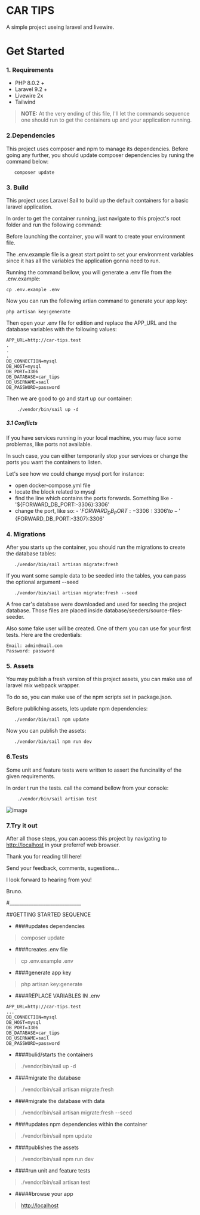 # CAR TIPS

A simple project useing laravel and livewire.

# Get Started

### 1. Requirements

- PHP 8.0.2 +
- Laravel 9.2 +
- Livewire 2x
- Tailwind

> **NOTE:** At the very ending of this file, I'll let the commands sequence one should run to get the containers up and your application running.

### 2.Dependencies

This project uses composer and npm to manage its dependencies. Before going any further, you should update composer
dependencies by runing the command below:

```
   composer update
```

### 3. Build

This project uses Laravel Sail to build up the default containers for a basic laravel application.

In order to get the container running, just navigate to this project's root folder and run the following command:

Before launching the container, you will want to create your environment file.

The .env.example file is a great start point to set your environment variables since it has all the variables the
application gonna need to run.

Running the command bellow, you will generate a .env file from the .env.example:

```
cp .env.example .env
```

Now you can run the following artian command to generate your app key:

```
php artisan key:generate
```

Then open your .env file for edition and replace the APP_URL and the database variables with the following values:

```
APP_URL=http://car-tips.test
.
.
.
DB_CONNECTION=mysql
DB_HOST=mysql
DB_PORT=3306
DB_DATABASE=car_tips
DB_USERNAME=sail
DB_PASSWORD=password
```

Then we are good to go and start up our container:

```
    ./vendor/bin/sail up -d
```

##### 3.1 Conflicts

If you have services running in your local machine, you may face some problemas, like ports not available.

In such case, you can either temporarily stop your services or change the ports you want the containers to listen.

Let's see how we could change mysql port for instance:

- open docker-compose.yml file
- locate the block related to mysql
- find the line which contains the ports forwards. Something like - '${FORWARD_DB_PORT:-3306}:3306'
- change the port, like so: - '${FORWARD_DB_PORT:-3306}:3306' to - '${FORWARD_DB_PORT:-3307}:3306'

### 4. Migrations

After you starts up the container, you should run the migrations to create the database tables:

```
   ./vendor/bin/sail artisan migrate:fresh 
```

If you want some sample data to be seeded into the tables, you can pass the optional argument --seed


```
   ./vendor/bin/sail artisan migrate:fresh --seed
```

A free car's database were downloaded and used for seeding the project database. Those files are placed inside
database/seeders/source-files-seeder.

Also some fake user will be created. One of them you can use for your first tests. Here are the credentials:

```
Email: admin@mail.com
Password: password
```

### 5. Assets

You may publish a fresh version of this project assets, you can make use of laravel mix webpack wrapper.

To do so, you can make use of the npm scripts set in package.json.

Before publiching assets, lets update npm dependencies:

```
   ./vendor/bin/sail npm update
```

Now you can publish the assets:

```
   ./vendor/bin/sail npm run dev
```

### 6.Tests

Some unit and feature tests were written to assert the funcinality of the given requirements.

In order t run the tests. call the comand bellow from your console:

```
    ./vendor/bin/sail artisan test
```

![image](https://user-images.githubusercontent.com/5402439/157088407-5f5106da-e593-4965-8c2f-a790f058e741.png)

### 7.Try it out

After all those steps, you can access this project by navigating to [http://localhost]() in your preferref web browser.

Thank you for reading till here!

Send your feedback, comments, sugestions...

I look forward to hearing from you!

Bruno.

#______________________________

##GETTING STARTED SEQUENCE

- ####updates dependencies

>composer update

- ####creates .env file

> cp .env.example .env

- ####generate app key

>php artisan key:generate

- ####REPLACE VARIABLES IN .env

```
APP_URL=http://car-tips.test
...
DB_CONNECTION=mysql
DB_HOST=mysql
DB_PORT=3306
DB_DATABASE=car_tips
DB_USERNAME=sail
DB_PASSWORD=password
```

- ####bulid/starts the containers

>./vendor/bin/sail up -d

- ####migrate the database

> ./vendor/bin/sail artisan migrate:fresh

- ####migrate the database with data

>./vendor/bin/sail artisan migrate:fresh --seed

- ####updates npm dependencies within the container

>./vendor/bin/sail npm update

- ####publishes the assets

>./vendor/bin/sail npm run dev

- ####run unit and feature tests

> ./vendor/bin/sail artisan test

- #####browse your app

>[http://localhost]()
